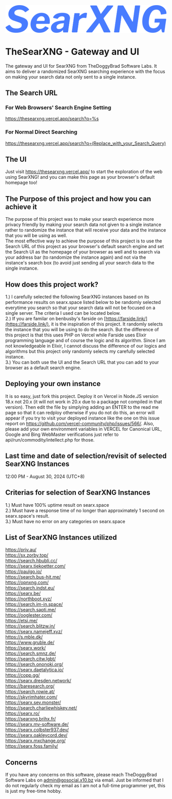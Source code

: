 ![Logo](favicon/searxng.png)
# TheSearXNG - Gateway and UI
The gateway and UI for SearXNG from TheDoggyBrad Software Labs. It aims to deliver a randomized SearXNG searching experience with the focus on making your search data not only sent to a single instance.

## The Search URL

### For Web Browsers' Search Engine Setting
https://thesearxng.vercel.app/search?q=%s

### For Normal Direct Searching
https://thesearxng.vercel.app/search?q=(Replace_with_your_Search_Query)

## The UI
Just visit https://thesearxng.vercel.app/ to start the exploration of the web using SearXNG! and you can make this page as your browser's default homepage too!

## The Purpose of this project and how you can achieve it
The purpose of this project was to make your search experience more privacy friendly by making your search data not given to a single instance rather to randomize the instance that will receive your data and the instance that you will be using as well. <br>
The most effective way to achieve the purpose of this project is to use the Search URL of this project as your browser's default search engine and set the Search UI as the homepage of your browser as well and to search via your address bar (to randomize the instance again) and not via the instance's search box (to avoid just sending all your search data to the single instance.

## How does this project work?
1.) I carefully selected the following SearXNG instances based on its performance results on searx.space listed below to be randomly selected everytime you search so that your search data will not be focused on a single server. The criteria I used can be located below.<br>
2.) If you are familar on benbusby's farside on [https://farside.link/](https://farside.link/), it is the inspiration of this project. It randomly selects the instance that you will be using to do the search. But the difference of this project is that this uses PHP on Vercel while Farside uses Elixir programming language and of course the logic and its algorithm. Since I am not knowledgeable in Elixir, I cannot discuss the difference of our logics and algorithms but this project only randomly selects my carefully selected instance.<br>
3.) You can both use the UI and the Search URL that you can add to your browser as a default search engine.

## Deploying your own instance
It is so easy, just fork this project. Deploy it on Vercel in Node.JS version 18.x not 20.x (it will not work in 20.x due to a package not compiled in that version). Then edit the file by simplying adding an ENTER to the read me page so that it can redploy otherwise if you do not do this, an error will appear if you try to visit your deployed instance like the one on this issue report on  https://github.com/vercel-community/php/issues/566/. Also, please add your own environment variables in VERCEL for Canonical URL, Google and Bing WebMaster verifications just refer to api/run/commodity/intellect.php for those.

## Last time and date of selection/revisit of selected SearXNG Instances
12:00 PM - August 30, 2024 (UTC+8)

## Criterias for selection of SearXNG Instances
1.) Must have 100% uptime result on searx.space<br>
2.) Must have a response time of no longer than approximately 1 second on searx.space's result.<br>
3.) Must have no error on any categories on searx.space

## List of SearXNG Instances utilized
https://priv.au/<br>
https://sx.zorby.top/<br>
https://search.hbubli.cc/<br>
https://searx.tiekoetter.com/<br>
https://paulgo.io/<br>
https://search.bus-hit.me/<br>
https://opnxng.com/<br>
https://search.indst.eu/<br>
https://searx.be/<br>
https://northboot.xyz/<br>
https://search.im-in.space/<br>
https://search.sapti.me/<br>
https://ooglester.com/<br>
https://etsi.me/<br>
https://search.blitzw.in/<br>
https://searx.namejeff.xyz/<br>
https://s.mble.dk/<br>
https://www.gruble.de/<br>
https://searx.work/<br>
https://search.smnz.de/<br>
https://search.citw.lgbt/<br>
https://search.ononoki.org/<br>
https://searx.daetalytica.io/<br>
https://copp.gg/<br>
https://searx.dresden.network/<br>
https://baresearch.org/<br>
https://search.rowie.at/<br>
https://skyrimhater.com/<br>
https://searx.sev.monster/<br>
https://search.charliewhiskey.net/<br>
https://searx.ro/<br>
https://searxng.brihx.fr/<br>
https://searx.mv-software.de/<br>
https://searx.colbster937.dev/<br>
https://searx.oakleycord.dev/<br>
https://searx.mxchange.org/<br>
https://searx.foss.family/

## Concerns
If you have any concerns on this software, please reach TheDoggyBrad Software Labs on admin@gosocial.x10.bz via email. Just be informed that I do not regularly check my email as I am not a full-time programmer yet, this is just my free-time hobby.
